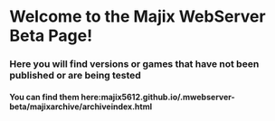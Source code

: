 <h1>Welcome to the Majix WebServer Beta Page!</h1>
<h3>Here you will find versions or games that have not been published or are being tested</h3>
<h4>You can find them here:majix5612.github.io/.mwebserver-beta/majixarchive/archiveindex.html</h4>
